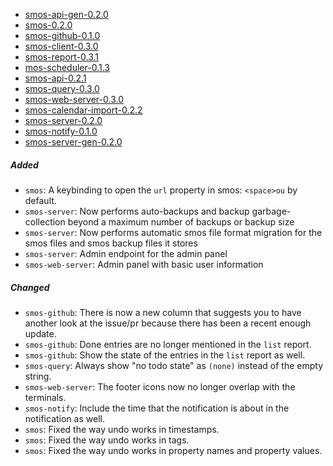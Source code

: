 - <a name="smos-api-gen-0.2.0">[smos-api-gen-0.2.0](#smos-api-gen-0.2.0)
- <a name="smos-0.2.0">[smos-0.2.0](#smos-0.2.0)
- <a name="smos-github-0.1.0">[smos-github-0.1.0](#smos-github-0.1.0)
- <a name="smos-client-0.3.0">[smos-client-0.3.0](#smos-client-0.3.0)
- <a name="smos-report-0.3.1">[smos-report-0.3.1](#smos-report-0.3.1)
- <a name="smos-scheduler-0.1.3">[mos-scheduler-0.1.3](#smos-scheduler-0.1.3)
- <a name="smos-api-0.2.1">[smos-api-0.2.1](#smos-api-0.2.1)
- <a name="smos-query-0.3.0">[smos-query-0.3.0](#smos-query-0.3.0)
- <a name="smos-web-server-0.3.0">[smos-web-server-0.3.0](#smos-web-server-0.3.0)
- <a name="smos-calendar-import-0.2.2">[smos-calendar-import-0.2.2](#smos-calendar-import-0.2.2)
- <a name="smos-server-0.2.0">[smos-server-0.2.0](#smos-server-0.2.0)
- <a name="smos-notify-0.1.0">[smos-notify-0.1.0](#smos-notify-0.1.0)
- <a name="smos-server-gen-0.2.0">[smos-server-gen-0.2.0](#smos-server-gen-0.2.0)


##### Added

- `smos`: A keybinding to open the `url` property in smos: `<space>ou` by default.
- `smos-server`: Now performs auto-backups and backup garbage-collection beyond a maximum number of backups or backup size
- `smos-server`: Now performs automatic smos file format migration for the smos files and smos backup files it stores
- `smos-server`: Admin endpoint for the admin panel
- `smos-web-server`: Admin panel with basic user information

##### Changed

- `smos-github`: There is now a new column that suggests you to have another look at the issue/pr because there has been a recent enough update.
- `smos-github`: Done entries are no longer mentioned in the `list` report.
- `smos-github`: Show the state of the entries in the `list` report as well.
- `smos-query`: Always show "no todo state" as `(none)` instead of the empty string.
- `smos-web-server`: The footer icons now no longer overlap with the terminals.
- `smos-notify`: Include the time that the notification is about in the notification as well.
- `smos`: Fixed the way undo works in timestamps.
- `smos`: Fixed the way undo works in tags.
- `smos`: Fixed the way undo works in property names and property values.

